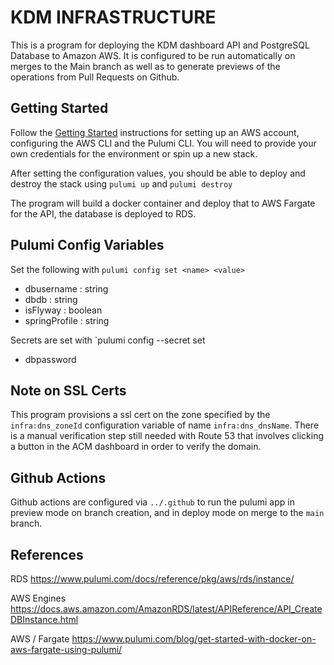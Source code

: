 # KDM INFRASTRUCTURE

This is a program for deploying the KDM dashboard API and PostgreSQL Database to
Amazon AWS.  It is configured to be run automatically on merges to the Main branch
as well as to generate previews of the operations from Pull Requests on Github.

## Getting Started
Follow the [Getting Started](https://www.pulumi.com/docs/get-started/aws/) instructions for setting up an AWS account, 
configuring the AWS CLI and the Pulumi CLI.  You will need to provide your own credentials for the environment or spin
up a new stack.

After setting the configuration values, you should be able to deploy and destroy the stack using `pulumi up` and `pulumi destroy`

The program will build a docker container and deploy that to AWS Fargate for the API, the database is deployed to RDS.

## Pulumi Config Variables
Set the following with `pulumi config set <name> <value>`
- dbusername : string
- dbdb : string
- isFlyway : boolean
- springProfile : string

Secrets are set with `pulumi config --secret set <name> <value>
- dbpassword

## Note on SSL Certs
This program provisions a ssl cert on the zone specified by the `infra:dns_zoneId` configuration variable of name `infra:dns_dnsName`.  There is a manual verification step still needed with Route 53 that involves clicking a button in
the ACM dashboard in order to verify the domain.

## Github Actions
Github actions are configured via `../.github` to run the pulumi app in preview mode on branch creation, and 
in deploy mode on merge to the `main` branch.

## References
RDS https://www.pulumi.com/docs/reference/pkg/aws/rds/instance/

AWS Engines https://docs.aws.amazon.com/AmazonRDS/latest/APIReference/API_CreateDBInstance.html

AWS / Fargate https://www.pulumi.com/blog/get-started-with-docker-on-aws-fargate-using-pulumi/
